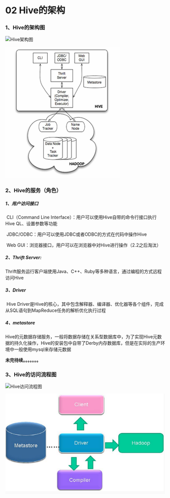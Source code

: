 # 02 Hive的架构

### 1、Hive的架构图

![Hive架构图](https://github.com/msbbigdata/hive/blob/master/images/hive架构图.png)

<img src="assets/02%20Hive%E7%9A%84%E6%9E%B6%E6%9E%84/media/hive%E6%9E%B6%E6%9E%84%E5%9B%BE.png" alt="hive架构图.png" style="zoom: 50%;" />

### 2、Hive的服务（角色）

##### 	1、用户访问接口

​		CLI（Command Line Interface）：用户可以使用Hive自带的命令行接口执行Hive QL、设置参数等功能

​		JDBC/ODBC：用户可以使用JDBC或者ODBC的方式在代码中操作Hive

​		Web GUI：浏览器接口，用户可以在浏览器中对Hive进行操作（2.2之后淘汰）

##### 	2、Thrift Server:

​		Thrift服务运行客户端使用Java、C++、Ruby等多种语言，通过编程的方式远程访问Hive

##### 	3、Driver

​		Hive Driver是Hive的核心，其中包含解释器、编译器、优化器等各个组件，完成从SQL语句到MapReduce任务的解析优化执行过程

##### 	4、metastore

​	Hive的元数据存储服务，一般将数据存储在关系型数据库中，为了实现Hive元数据的持久化操作，Hive的安装包中自带了Derby内存数据库，但是在实际的生产环境中一般使用mysql来存储元数据	

**未完待续。。。。。。。**			

### 3、Hive的访问流程图

![Hive访问流程图](https://github.com/msbbigdata/hive/blob/master/images/访问流程图.png)

<img src="assets/02%20Hive%E7%9A%84%E6%9E%B6%E6%9E%84/media/%E8%AE%BF%E9%97%AE%E6%B5%81%E7%A8%8B%E5%9B%BE.png" alt="访问流程图.png" style="zoom:50%;" />